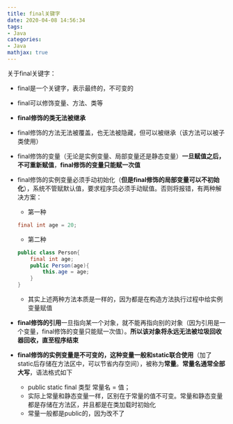 ```yaml
---
title: final关键字
date: 2020-04-08 14:56:34
tags:
- Java
categories:
- Java
mathjax: true
---
```


关于final关键字：

- final是一个关键字，表示最终的，不可变的

- final可以修饰变量、方法、类等

- **final修饰的类无法被继承**

- final修饰的方法无法被覆盖，也无法被隐藏，但可以被继承（该方法可以被子类使用）

- final修饰的变量（无论是实例变量、局部变量还是静态变量）**一旦赋值之后，不可重新赋值**，**final修饰的变量只能赋一次值**

- final修饰的实例变量必须手动初始化（**但是final修饰的局部变量可以不初始化**），系统不管赋默认值，要求程序员必须手动赋值。否则将报错，有两种解决方案：

  - 第一种

  ```java
  final int age = 20;
  ```

  - 第二种

  ```java
  public class Person{
      final int age;
      public Person(age){
          this.age = age;
      }
  }
  ```

  - 其实上述两种方法本质是一样的，因为都是在构造方法执行过程中给实例变量赋值

- **final修饰的引用**一旦指向某一个对象，就不能再指向别的对象（因为引用是一个变量，final修饰的变量只能赋一次值）。**所以该对象将永远无法被垃圾回收器回收，直至程序结束**

- **final修饰的实例变量是不可变的，这种变量一般和static联合使用**（加了static后存储在方法区中，可以节省内存空间），被称为**常量**。**常量名通常全部大写**，语法格式如下

  - public static final 类型 常量名 = 值；
  - 实际上常量和静态变量一样，区别在于常量的值不可变。常量和静态变量都是存储在方法区，并且都是在类加载时初始化
  - 常量一般都是public的，因为改不了

